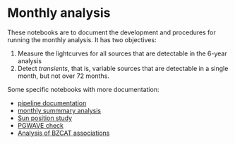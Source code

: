 # Monthly analysis

These notebooks are to document the development and procedures for running the monthly analysis. It has two objectives:

1. Measure the lightcurves for all sources that are detectable in the 6-year analysis
2. Detect _transients_, that is, variable sources that are detectable in a single month, but not over 72 months.

Some specific notebooks with more documentation:

* [pipeline documentation](https://github.com/tburnett/Fermi-LAT/blob/master/transients/develop%20and%20test%20pipeline.ipynb)
* [monthly summmary analysis](https://github.com/tburnett/Fermi-LAT/blob/master/transients/Monthly%20summary%20plots.ipynb)
* [Sun position study](https://github.com/tburnett/Fermi-LAT/blob/master/transients/monthly%20Sun%20position.ipynb)
* [PGWAVE check](https://github.com/tburnett/Fermi-LAT/blob/master/transients/study%20pgwave%20results.ipynb)
* [Analysis of BZCAT associations](https://github.com/tburnett/Fermi-LAT/blob/master/transients/BZCAT%20study.ipynb)


